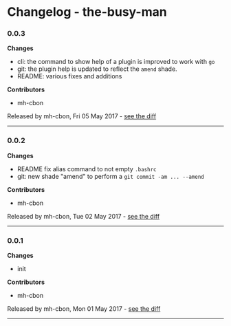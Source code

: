 # Changelog - the-busy-man

### 0.0.3

__Changes__

- cli: the command to show help of a plugin is improved to work with `go`
- git: the plugin help is updated to reflect the `amend` shade.
- README: various fixes and additions

__Contributors__

- mh-cbon

Released by mh-cbon, Fri 05 May 2017 -
[see the diff](https://github.com/mh-cbon/the-busy-man/compare/0.0.2...0.0.3#diff)
______________

### 0.0.2

__Changes__

- README fix alias command to not empty `.bashrc`
- git: new shade "amend" to perform a `git commit -am ... --amend`

__Contributors__

- mh-cbon

Released by mh-cbon, Tue 02 May 2017 -
[see the diff](https://github.com/mh-cbon/the-busy-man/compare/0.0.1...0.0.2#diff)
______________

### 0.0.1

__Changes__

- init

__Contributors__

- mh-cbon

Released by mh-cbon, Mon 01 May 2017 -
[see the diff](https://github.com/mh-cbon/the-busy-man/compare/124547e3ae4c20997e6637bdf265c85c570b6033...0.0.1#diff)
______________



